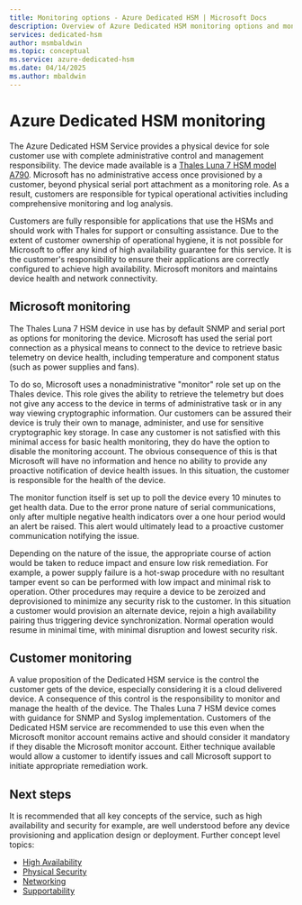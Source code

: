 ```yaml
---
title: Monitoring options - Azure Dedicated HSM | Microsoft Docs
description: Overview of Azure Dedicated HSM monitoring options and monitoring responsibilities
services: dedicated-hsm
author: msmbaldwin
ms.topic: conceptual
ms.service: azure-dedicated-hsm
ms.date: 04/14/2025
ms.author: mbaldwin
---
```


# Azure Dedicated HSM monitoring

The Azure Dedicated HSM Service provides a physical device for sole customer use with complete administrative control and management responsibility. The device made available is a [Thales Luna 7 HSM model A790](https://cpl.thalesgroup.com/encryption/hardware-security-modules/network-hsms).  Microsoft has no administrative access once provisioned by a customer, beyond physical serial port attachment as a monitoring role. As a result, customers are responsible for typical operational activities including comprehensive monitoring and log analysis.

Customers are fully responsible for applications that use the HSMs and should work with Thales for support or consulting assistance. Due to the extent of customer ownership of operational hygiene, it is not possible for Microsoft to offer any kind of high availability guarantee for this service. It is the customer's responsibility to ensure their applications are correctly configured to achieve high availability. Microsoft monitors and maintains device health and network connectivity.

## Microsoft monitoring

The Thales Luna 7 HSM device in use has by default SNMP and serial port as options for monitoring the device. Microsoft has used the serial port connection as a physical means to connect to the device to retrieve basic telemetry on device health, including temperature and component status (such as power supplies and fans).

To do so, Microsoft uses a nonadministrative "monitor" role set up on the Thales device. This role gives the ability to retrieve the telemetry but does not give any access to the device in terms of administrative task or in any way viewing cryptographic information. Our customers can be assured their device is truly their own to manage, administer, and use for sensitive cryptographic key storage. In case any customer is not satisfied with this minimal access for basic health monitoring, they do have the option to disable the monitoring account. The obvious consequence of this is that Microsoft will have no information and hence no ability to provide any proactive notification of device health issues. In this situation, the customer is responsible for the health of the device.

The monitor function itself is set up to poll the device every 10 minutes to get health data. Due to the error prone nature of serial communications, only after multiple negative health indicators over a one hour period would an alert be raised. This alert would ultimately lead to a proactive customer communication notifying the issue.

Depending on the nature of the issue, the appropriate course of action would be taken to reduce impact and ensure low risk remediation. For example, a power supply failure is a hot-swap procedure with no resultant tamper event so can be performed with low impact and minimal risk to operation. Other procedures may require a device to be zeroized and deprovisioned to minimize any security risk to the customer. In this situation a customer would provision an alternate device, rejoin a high availability pairing thus triggering device synchronization. Normal operation would resume in minimal time, with minimal disruption and lowest security risk.  

## Customer monitoring

A value proposition of the Dedicated HSM service is the control the customer gets of the device, especially considering it is a cloud delivered device. A consequence of this control is the responsibility to monitor and manage the health of the device. 
The Thales Luna 7 HSM device comes with guidance for SNMP and Syslog implementation. Customers of the Dedicated HSM service are recommended to use this even when the Microsoft monitor account remains active and should consider it mandatory if they disable the Microsoft monitor account.
Either technique available would allow a customer to identify issues and call Microsoft support to initiate appropriate remediation work.

## Next steps

It is recommended that all key concepts of the service, such as high availability and security for example, are well understood before any device provisioning and application design or deployment. Further concept level topics:

* [High Availability](high-availability.md)
* [Physical Security](physical-security.md)
* [Networking](networking.md)
* [Supportability](supportability.md)
